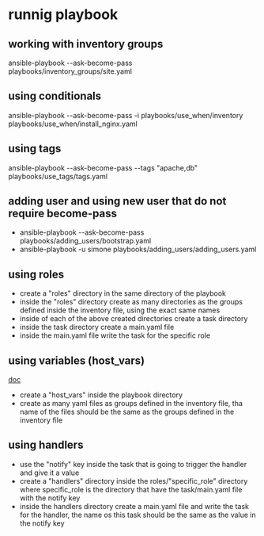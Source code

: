# runnig playbook

## working with inventory groups
ansible-playbook --ask-become-pass playbooks/inventory_groups/site.yaml

## using conditionals
ansible-playbook --ask-become-pass -i playbooks/use_when/inventory playbooks/use_when/install_nginx.yaml

## using tags
ansible-playbook --ask-become-pass --tags "apache,db" playbooks/use_tags/tags.yaml

## adding user and using new user that do not require become-pass
- ansible-playbook --ask-become-pass  playbooks/adding_users/bootstrap.yaml 
- ansible-playbook -u simone  playbooks/adding_users/adding_users.yaml

## using roles
- create a "roles" directory in the same directory of the playbook
- inside the "roles" directory create as many directories as the groups defined inside the inventory file, using the exact same names
- inside of each of the above created directories create a task directory
- inside the task directory create a main.yaml file
- inside the main.yaml file write the task for the specific role

## using variables (host_vars)
[doc](https://docs.ansible.com/ansible/latest/user_guide/intro_inventory.html#splitting-out-vars)

- create a "host_vars" inside the playbook directory
- create as many yaml files as groups defined in the inventory file, tha name of the files should be the same as the groups defined in the inventory file

## using handlers
- use the "notify" key inside the task that is going to trigger the handler and give it a value
- create a "handlers" directory inside the roles/"specific_role" directory where specific_role is the directory that have the task/main.yaml file with the notify key
- inside the handlers directory create a main.yaml file and write the task for the handler, the name os this task should be the same as the value in the notify key

